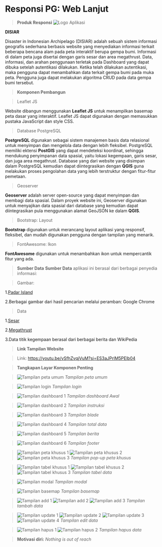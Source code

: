 # Responsi PG: Web Lanjut
>**Produk Responsi**
![Logo Aplikasi](disiar.png)





**DISIAR**

Disaster in Indonesian Archipelago (DISIAR) adalah sebuah sistem informasi geografis sederhana berbasis website yang menyediakan informasi terkait beberapa bencana alam pada peta interaktif berupa gempa bumi. Informasi di dalam peta juga disertai dengan garis sesar dan area megathrust. Data, informasi, dan arahan penggunaan terletak pada Dashboard yang dapat dibuka setelah autentikasi dilakukan. Ketika telah dilakukan autentikasi, maka pengguna dapat menambahkan data terkait gempa bumi pada muka peta. Pengguna juga dapat melakukan algoritma CRUD pada data gempa bumi tersebut.







>**Komponen Pembangun**

> Leaflet JS

Website dibangun menggunakan **Leaflet JS** untuk menampilkan basemap peta dasar yang interaktif. Leaflet JS dapat digunakan dengan memasukkan pustaka JavaScript dan style CSS.

>Database PostgreSQL

**PostgreSQL** digunakan sebagai sistem manajemen basis data relasional untuk menyimpan dan mengelola data dengan lebih fleksibel. PostgreSQL memiliki ektensi **PostGIS** yang dapat mendeteksi koordinat, sehingga mendukung penyimpanan data spasial, yaitu lokasi kegempaan, garis sesar, dan juga area megathrust. Database yang dari website yang disimpan dalam PostgreSQL kemudian dapat diintegrasikan dengan **QGIS** guna melakukan proses pengolahan data yang lebih terstruktur dengan fitur-fitur pemetaan.

>Geoserver

**Geoserver** adalah server open-source yang dapat menyimpan dan membagi data spasial. Dalam proyek website ini, Geoserver digunakan untuk menyajikan data spasial dari database yang kemudian dapat diintegrasikan pula menggunakan alamat GeoJSON ke dalam **QGIS**.

>Bootstrap: Layout

**Bootstrap** digunakan untuk merancang layout aplikasi yang responsif, fleksibel, dan mudah digunakan pengguna dengan tampilan yang menarik.

>FontAwesome: Ikon

**FontAwesome** digunakan untuk menambahkan ikon untuk mempercantik fitur yang ada.






>**Sumber Data**
**Sumber Data** aplikasi ini berasal dari berbagai penyedia informasi:

>Gambar:

1.[Padar Island](https://helloflores.com/explore/padar-island)

2.Berbagai gambar dari hasil pencarian melalui peramban: Google Chrome

>Data

1.[Sesar](https://jejakfakta.com/read/319/mengenal-10-sesar-aktif-di-indonesia-dari-sumatera-hingga-papua)

2.[Megathrust](https://www.cnnindonesia.com/teknologi/20230810083243-202-984183/infografis-indonesia-dikepung-13-megathrust?zoom_infografis)

3.Data titik kegempaan berasal dari berbagai berita dan WikiPedia






>**Link Tampilan Website**

>Link: https://youtu.be/vSfhZvqjVuM?si=ES3aJPrlM5PElb04 






>**Tangkapan Layar Komponen Penting**

>![Tampilan peta umum](1.png)
*Tampilan peta umum*

>![Tampilan login](2.png)
*Tampilan login*

>![Tampilan dashboard 1](3.png)
*Tampilan dashboard Awal*

>![Tampilan dashboard 2](4.png)
*Tampilan instruksi*

>![Tampilan dashboard 3](5.png)
*Tampilan blade*

>![Tampilan dashboard 4](6.png)
*Tampilan total data*

>![Tampilan dashboard 5](7.png)
*Tampilan berita*

>![Tampilan dashboard 6](7.png)
*Tampilan footer*

>![Tampilan peta khusus 1](pop_mega.png)
>![Tampilan peta khusus 2](pop_quake.png)
>![Tampilan peta khusus 3](pop_fault.png)
*Tampilan pop-up peta khusus*

>![Tampilan tabel khusus 1](quake.png)
>![Tampilan tabel khusus 2](fault.png)
>![Tampilan tabel khusus 3](mega.png)
*Tampilan tabel data*

>![Tampilan modal](modal.png)
*Tampilan modal*

>![Tampilan basemap](basemap.png)
*Tampilan basemap*

>![Tampilan add 1](add.png)
>![Tampilan add 2](create_form.png)
>![Tampilan add 3](toast_add.png)
*Tampilan tambah data*

>![Tampilan update 1](edit_pertama.png)
>![Tampilan update 2](drag_edit.png)
>![Tampilan update 3](edit.png)
>![Tampilan update 4](toast_update.png)
*Tampilan edit data*

>![Tampilan hapus 1](delete1.png)
>![Tampilan hapus 2](delete2.png)
*Tampilan hapus data*

>**Motivasi diri:** *Nothing is out of reach*
